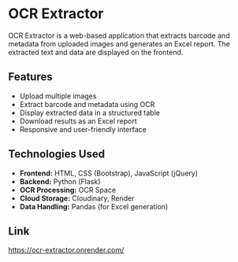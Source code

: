 # OCR Extractor

OCR Extractor is a web-based application that extracts barcode and metadata from uploaded images and generates an Excel report. The extracted text and data are displayed on the frontend.

## Features
- Upload multiple images
- Extract barcode and metadata using OCR
- Display extracted data in a structured table
- Download results as an Excel report
- Responsive and user-friendly interface

## Technologies Used
- **Frontend:** HTML, CSS (Bootstrap), JavaScript (jQuery)
- **Backend:** Python (Flask)
- **OCR Processing:** OCR Space
- **Cloud Storage:** Cloudinary, Render
- **Data Handling:** Pandas (for Excel generation)

## Link
https://ocr-extractor.onrender.com/

